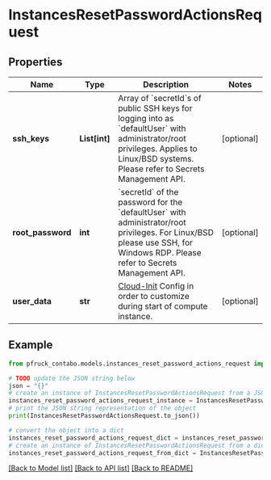 # InstancesResetPasswordActionsRequest


## Properties

Name | Type | Description | Notes
------------ | ------------- | ------------- | -------------
**ssh_keys** | **List[int]** | Array of &#x60;secretId&#x60;s of public SSH keys for logging into as &#x60;defaultUser&#x60; with administrator/root privileges. Applies to Linux/BSD systems. Please refer to Secrets Management API. | [optional] 
**root_password** | **int** | &#x60;secretId&#x60; of the password for the &#x60;defaultUser&#x60; with administrator/root privileges. For Linux/BSD please use SSH, for Windows RDP. Please refer to Secrets Management API. | [optional] 
**user_data** | **str** | [Cloud-Init](https://cloud-init.io/) Config in order to customize during start of compute instance. | [optional] 

## Example

```python
from pfruck_contabo.models.instances_reset_password_actions_request import InstancesResetPasswordActionsRequest

# TODO update the JSON string below
json = "{}"
# create an instance of InstancesResetPasswordActionsRequest from a JSON string
instances_reset_password_actions_request_instance = InstancesResetPasswordActionsRequest.from_json(json)
# print the JSON string representation of the object
print(InstancesResetPasswordActionsRequest.to_json())

# convert the object into a dict
instances_reset_password_actions_request_dict = instances_reset_password_actions_request_instance.to_dict()
# create an instance of InstancesResetPasswordActionsRequest from a dict
instances_reset_password_actions_request_from_dict = InstancesResetPasswordActionsRequest.from_dict(instances_reset_password_actions_request_dict)
```
[[Back to Model list]](../README.md#documentation-for-models) [[Back to API list]](../README.md#documentation-for-api-endpoints) [[Back to README]](../README.md)


